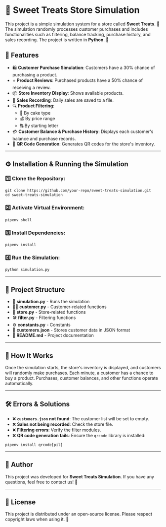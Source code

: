 # 🎂 Sweet Treats Store Simulation

This project is a simple simulation system for a store called **Sweet Treats**. 🏪 The simulation randomly processes customer purchases and includes functionalities such as filtering, balance tracking, purchase history, and sales recording. The project is written in **Python**. 🐍

## 🚀 Features
- 🛍 **Customer Purchase Simulation**: Customers have a 30% chance of purchasing a product.
- ⭐ **Product Reviews**: Purchased products have a 50% chance of receiving a review.
- 📦 **Store Inventory Display**: Shows available products.
- 💾 **Sales Recording**: Daily sales are saved to a file.
- 🔍 **Product Filtering**:
  - 🍰 By cake type
  - 💰 By price range
  - 🔠 By starting letter
- 💳 **Customer Balance & Purchase History**: Displays each customer's balance and purchase records.
- 📲 **QR Code Generation**: Generates QR codes for the store's inventory.

---
## ⚙️ Installation & Running the Simulation
### 1️⃣ Clone the Repository:
```
git clone https://github.com/your-repo/sweet-treats-simulation.git
cd sweet-treats-simulation
```

### 2️⃣ Activate Virtual Environment:
```
pipenv shell
```

### 3️⃣ Install Dependencies:
```
pipenv install
```

### 4️⃣ Run the Simulation:
```
python simulation.py
```

---
## 📁 Project Structure
- 📜 **simulation.py** - Runs the simulation
- 🧑‍💻 **customer.py** - Customer-related functions
- 🏪 **store.py** - Store-related functions
- 🛠 **filter.py** - Filtering functions
- ⚙️ **constants.py** - Constants
- 📄 **customers.json** - Stores customer data in JSON format
- 📖 **README.md** - Project documentation

---
## 📝 How It Works
Once the simulation starts, the store's inventory is displayed, and customers will randomly make purchases. Each minute, a customer has a chance to buy a product. Purchases, customer balances, and other functions operate automatically.

---
## 🛠 Errors & Solutions
- ❌ **`customers.json` not found**: The customer list will be set to empty.
- ❌ **Sales not being recorded**: Check the store file.
- ❌ **Filtering errors**: Verify the filter modules.
- ❌ **QR code generation fails**: Ensure the `qrcode` library is installed:
```
pipenv install qrcode[pil]
```

---
## 👤 Author
This project was developed for **Sweet Treats Simulation**. If you have any questions, feel free to contact us! 📩

---
## 📜 License
This project is distributed under an open-source license. Please respect copyright laws when using it. 📝
